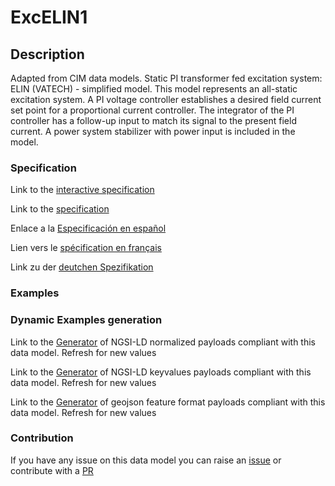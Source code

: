 # ExcELIN1

## Description 

Adapted from CIM data models. Static PI transformer fed excitation system: ELIN (VATECH) - simplified model.  This model represents an all-static excitation system. A PI voltage controller establishes a desired field current set point for a proportional current controller. The integrator of the PI controller has a follow-up input to match its signal to the present field current.  A power system stabilizer with power input is included in the model.
### Specification

Link to the [interactive specification](https://swagger.lab.fiware.org/?url=https://smart-data-models.github.io/dataModel.EnergyCIM/ExcELIN1/swagger.yaml)

Link to the [specification](https://smart-data-models.github.io/dataModel.EnergyCIM/ExcELIN1/doc/spec.md)

Enlace a la [Especificación en español](https://smart-data-models.github.io/dataModel.EnergyCIM/ExcELIN1/doc/spec_ES.md)

Lien vers le [spécification en français](https://smart-data-models.github.io/dataModel.EnergyCIM/ExcELIN1/doc/spec_FR.md)

Link zu der [deutchen Spezifikation](https://smart-data-models.github.io/dataModel.EnergyCIM/ExcELIN1/doc/spec_DE.md)
### Examples
### Dynamic Examples generation

Link to the [Generator](https://smartdatamodels.org/extra/ngsi-ld_generator_v0.92.php?schemaUrl=https://raw.githubusercontent.com/smart-data-models/dataModel.EnergyCIM/master/ExcELIN1/schema.json&email=info@smartdatamodels.org) of NGSI-LD normalized payloads compliant with this data model. Refresh for new values

Link to the [Generator](https://smartdatamodels.org/extra/ngsi-ld_generator_keyvalues_v0.92.php?schemaUrl=https://raw.githubusercontent.com/smart-data-models/dataModel.EnergyCIM/master/ExcELIN1/schema.json&email=info@smartdatamodels.org) of NGSI-LD keyvalues payloads compliant with this data model. Refresh for new values

Link to the [Generator](https://smartdatamodels.org/extra/geojson_features_generator_v1.0.php?schemaUrl=https://raw.githubusercontent.com/smart-data-models/dataModel.EnergyCIM/master/ExcELIN1/schema.json&email=info@smartdatamodels.org) of geojson feature format payloads compliant with this data model. Refresh for new values
### Contribution

 If you have any issue on this data model you can raise an [issue](https://github.com/smart-data-models/dataModel.EnergyCIM/issues)  or contribute with a [PR](https://github.com/smart-data-models/dataModel.EnergyCIM/pulls)